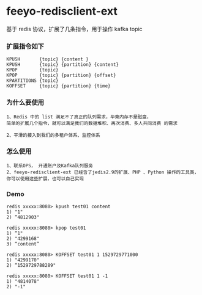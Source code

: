 # feeyo-redisclient-ext

基于 redis 协议，扩展了几条指令，用于操作 kafka topic

###  扩展指令如下
	KPUSH 		{topic} {content }
	KPUSH 		{topic} {partition} {content}
	KPOP 		{topic}
	KPOP 		{topic} {partition} {offset}
	KPARTITIONS {topic}	    	 				
	KOFFSET 	{topic} {partition} {time}	
	
### 为什么要使用
	1、Redis 中的 list 满足不了真正的队列需求，毕竟内存不是磁盘，
	简单的扩展几个指令，就可以满足我们的数据堆积、再次消费、多人共同消费 的需求
	
	2、平滑的接入到我们的多租户体系、监控体系

### 怎么使用
	1、联系OPS， 开通账户及Kafka队列服务
	2、feeyo-redisclient-ext 已经含了jedis2.9的扩展、PHP 、Python 操作的工具类， 
	你可以使用这些扩展，也可以自己实现
	
	
### Demo
	redis xxxxx:8080> kpush test01 content
	1) "1"
	2) “4812903"
	
	redis xxxxx:8080> kpop test01
	1) “1" 
	2) "4299168"
	3) “content”

	redis xxxxx:8080> KOFFSET test01 1 1529729771000
	1) "4299170"
	2) “1529729788289"

	redis xxxxx:8080> KOFFSET test01 1 -1
	1) "4814078"
	2) "-1"
	
	
